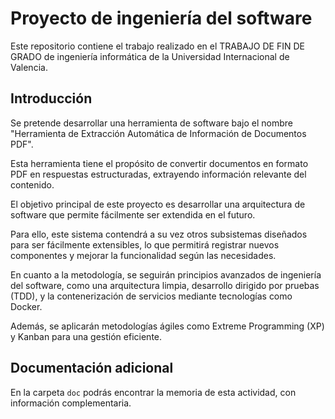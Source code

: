 # Proyecto de ingeniería del software

Este repositorio contiene el trabajo realizado en el TRABAJO DE FIN DE GRADO de ingeniería informática de la Universidad
Internacional de Valencia.

## Introducción

Se pretende desarrollar una herramienta de software bajo el nombre "Herramienta de Extracción Automática de Información
de Documentos PDF".

Esta herramienta tiene el propósito de convertir documentos en formato PDF en respuestas estructuradas, extrayendo
información relevante del contenido.

El objetivo principal de este proyecto es desarrollar una arquitectura de software que permite fácilmente ser extendida
en el futuro.

Para ello, este sistema contendrá a su vez otros subsistemas diseñados para ser fácilmente extensibles, lo que permitirá
registrar nuevos componentes y mejorar la funcionalidad según las necesidades.

En cuanto a la metodología, se seguirán principios avanzados de ingeniería del software, como una arquitectura limpia,
desarrollo dirigido por pruebas (TDD), y la contenerización de servicios mediante tecnologías como Docker.

Además, se aplicarán metodologías ágiles como Extreme Programming (XP) y Kanban para una gestión eficiente.

## Documentación adicional

En la carpeta `doc` podrás encontrar la memoria de esta actividad, con información complementaria.
